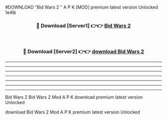 #DOWNLOAD "Bid Wars 2 " A P K [MOD] premium latest version Unlocked 1e4lb 



<div align="center">
<h3>🔴 Download [Server1] 👉👉 <a href="https://apkdownload7.web.app/">Bid Wars 2  </a></h3><br>

<h3>🔴 Download [Server2] 👉👉 <a href="https://apkdownload7.web.app/">download Bid Wars 2  </a></h3>
</div>


----------------------------------------------------------

----------------------------------------------------------

----------------------------------------------------------

----------------------------------------------------------

----------------------------------------------------------

----------------------------------------------------------

----------------------------------------------------------

Bid Wars 2 Bid Wars 2  Mod A P K download premium latest version Unlocked

download Bid Wars 2  Mod A P K premium latest version Unlocked


